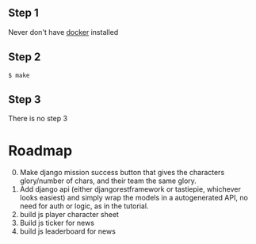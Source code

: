 ## Step 1
Never don't have [docker](https://www.docker.com/) installed

## Step 2
```shell
$ make
```

## Step 3
There is no step 3

# Roadmap

 0. Make django mission success button that gives the characters glory/number of chars, and their team the same glory.
 1. Add django api (either djangorestframework or tastiepie, whichever looks easiest) and simply wrap the models in a autogenerated API, no need for auth or logic, as in the tutorial.
 2. build js player character sheet
 3. Build js ticker for news
 4. build js leaderboard for news
